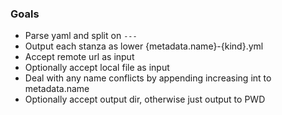 ### Goals
* Parse yaml and split on `---`
* Output each stanza as lower {metadata.name}-{kind}.yml
* Accept remote url as input
* Optionally accept local file as input
* Deal with any name conflicts by appending increasing int to metadata.name
* Optionally accept output dir, otherwise just output to PWD
